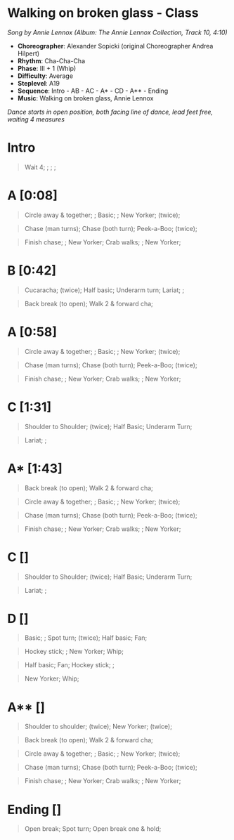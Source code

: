 # Walking on broken glass - Class
*Song by Annie Lennox (Album: The Annie Lennox Collection, Track 10, 4:10)*

* **Choreographer**: Alexander Sopicki (original Choreographer Andrea Hilpert)
* **Rhythm**: Cha-Cha-Cha
* **Phase**: III + 1 (Whip)
* **Difficulty**: Average
* **Steplevel**: A19
* **Sequence**: Intro - AB - AC - A* - CD - A** - Ending
* **Music**: Walking on broken glass, Annie Lennox

*Dance starts in open position, both facing line of dance, lead feet free, waiting 4 measures*

# Intro

> Wait 4; ; ; ;

# A [0:08]

> Circle away & together; ; Basic; ; New Yorker; (twice);

> Chase (man turns); Chase (both turn); Peek-a-Boo; (twice);

> Finish chase; ; New Yorker; Crab walks; ; New Yorker;

# B [0:42]

> Cucaracha; (twice); Half basic; Underarm turn; Lariat; ;

> Back break (to open); Walk 2 & forward cha;

# A [0:58]

> Circle away & together; ; Basic; ; New Yorker; (twice);

> Chase (man turns); Chase (both turn); Peek-a-Boo; (twice);

> Finish chase; ; New Yorker; Crab walks; ; New Yorker;

# C [1:31]

> Shoulder to Shoulder; (twice); Half Basic; Underarm Turn;

> Lariat; ;

# A* [1:43]

> Back break (to open); Walk 2 & forward cha;

> Circle away & together; ; Basic; ; New Yorker; (twice);

> Chase (man turns); Chase (both turn); Peek-a-Boo; (twice);

> Finish chase; ; New Yorker; Crab walks; ; New Yorker;

# C []

> Shoulder to Shoulder; (twice); Half Basic; Underarm Turn;

> Lariat; ;

# D []

> Basic; ; Spot turn; (twice); Half basic; Fan;

> Hockey stick; ; New Yorker; Whip;

> Half basic; Fan; Hockey stick; ;

> New Yorker; Whip;

# A** []

> Shoulder to shoulder; (twice); New Yorker; (twice);

> Back break (to open); Walk 2 & forward cha;

> Circle away & together; ; Basic; ; New Yorker; (twice);

> Chase (man turns); Chase (both turn); Peek-a-Boo; (twice);

> Finish chase; ; New Yorker; Crab walks; ; New Yorker;

# Ending []

> Open break; Spot turn; Open break one & hold;
